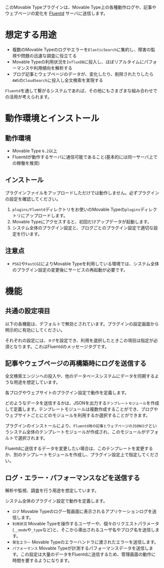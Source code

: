 このMovable Typeプラグインは、Movable Type上の各種動作ログや、記事やウェブページの変化を [Fluentd](http://www.fluentd.org/) サーバに送信します。

# 想定する用途

* 複数のMovable Typeのログやエラーを`ElasticSearch`に集約し、障害の監視や問題の迅速な調査に役立てる
* Movable Typeの利用状況を`InfluxDB`に投入し、ほぼリアルタイムにパフォーマンスや利用傾向を解析する
* ブログ記事とウェブページのデータが、変化したり、削除されたりしたら`AWS`の`CloudSearch`に投入し全文検索を実現する

`Fluentd`を通して繋がるシステムであれば、その他にもさまざまな組み合わせでの活用が考えられます。

# 動作環境とインストール

## 動作環境

* Movable Type `6.2`以上
* Fluentdが動作するサーバに通信可能であること(基本的には同一サーバ上での稼働を推奨)

## インストール

プラグインファイルをアップロードしただけでは動作しません。必ずプラグインの設定を確認してください。

1. `plugins/Fluentd`ディレクトリをお使いのMovable Typeの`plugins`ディレクトリにアップロードします。
2. Movable Typeにアクセスすると、初回だけアップデータが起動します。
2. システム全体のプラグイン設定と、ブログごとのプラグイン設定で適切な設定を行います。

## 注意点

* `PSGI`や`FastCGI`によりMovable Typeを利用している環境では、システム全体のプラグイン設定の変更後にサービスの再起動が必要です。

# 機能

## 共通の設定項目

以下の各機能は、デフォルトで無効とされています。プラグインの設定画面から明示的に有効にしてください。

それぞれの設定には、`タグ`を設定でき、利用を選択したときこの項目は指定が必須となります。これはFluentdのメッセージタグです。

## 記事やウェブページの再構築時にログを送信する

全文検索エンジンへの投入や、他のデータベースシステムにデータを同期するような用途を想定しています。

各ブログやウェブサイトのプラグイン設定で動作を定義します。

どのようなデータを送信するかは、JSONを出力する`テンプレートモジュール`を作成して定義します。テンプレートモジュールは複数作成することができ、ブログやウェブサイトごとにどのモジュールを利用するか選択することができます。

プラグインのインストールにより、`Fluentd用の記事とウェブページのJSONログ`というシステム全体のテンプレートモジュールが作成され、このモジュールがデフォルトで選択されます。

Fluentdに送信するデータを変更したい場合は、このテンプレートを変更するか、別のテンプレートモジュールを作成し、プラグイン設定上で指定してください。

## ログ・エラー・パフォーマンスなどを送信する

解析や監視、調査を行う用途を想定しています。

システム全体のプラグイン設定で動作を定義します。

* `ログ` Movable Typeのログ一覧画面に表示されるアプリケーションログを送信します。
* `利用状況` Movable Typeを操作するユーザーや、個々のリクエストパラメータ(`__mode`や`_type`など)と、そこから導出されるユーザ名やブログ名を送信します。
* `発生エラー` Movable Typeのエラーハンドラに渡されたエラーを送信します。
* `パフォーマンス` Movable Typeが計測するパフォーマンスデータを送信します。この設定は大量のデータをFluentdに送信するため、管理画面の動作に時間を要するようになります。
